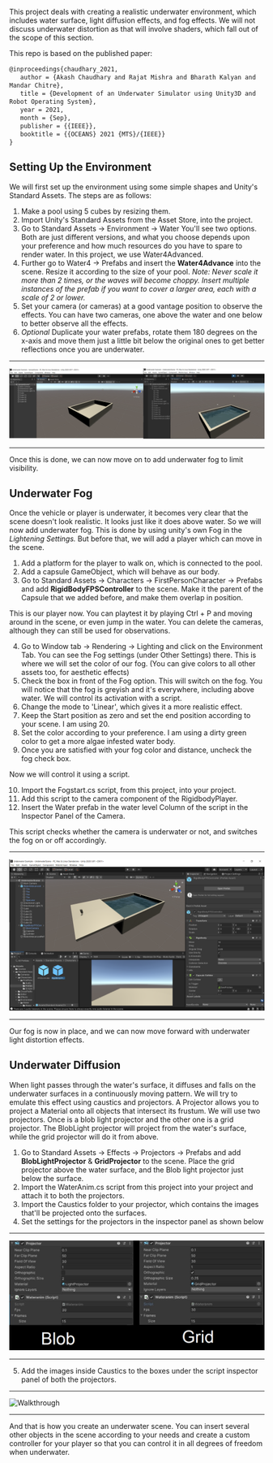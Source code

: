 This project deals with creating a realistic underwater environment, which includes water surface, light diffusion effects, and fog effects. We will not discuss underwater distortion as that will involve shaders, which fall out of the scope of this section.

This repo is based on the published paper:

```
@inproceedings{chaudhary_2021,
   author = {Akash Chaudhary and Rajat Mishra and Bharath Kalyan and Mandar Chitre},
   title = {Development of an Underwater Simulator using Unity3D and Robot Operating System},
   year = 2021,
   month = {Sep},
   publisher = {{IEEE}},
   booktitle = {{OCEANS} 2021 {MTS}/{IEEE}}
}
```


## Setting Up the Environment
We will first set up the environment using some simple shapes and Unity's Standard Assets. The steps are as follows:
1. Make a pool using 5 cubes by resizing them. 
2. Import Unity's Standard Assets from the Asset Store, into the project. 
3. Go to Standard Assets -> Environment -> Water
You'll see two options. Both are just different versions, and what you choose depends upon your preference and how much resources do you have to spare to render water. In this project, we use Water4Advanced. 
4. Further go to Water4 -> Prefabs and insert the **Water4Advance** into the scene. Resize it according to the size of your pool. 
*Note: Never scale it more than 2 times, or the waves will become choppy. Insert multiple instances of the prefab if you want to cover a larger area, each with a scale of 2 or lower.*
5. Set your camera (or cameras) at a good vantage position to observe the effects. You can have two cameras, one above the water and one below to better observe all the effects.
6. *Optional* Duplicate your water prefabs, rotate them 180 degrees on the x-axis and move them just a little bit below the original ones to get better reflections once you are underwater. 

***
![EX1](https://github.com/akash1306/UnderwaterExample/blob/master/Images/ex1.png)
***


Once this is done, we can now move on to add underwater fog to limit visibility. 

## Underwater Fog
Once the vehicle or player is underwater, it becomes very clear that the scene doesn't look realistic. It looks just like it does above water. So we will now add underwater fog. This is done by using unity's own Fog in the *Lightening Settings.* But before that, we will add a player which can move in the scene. 
1. Add a platform for the player to walk on, which is connected to the pool.
2. Add a capsule GameObject, which will behave as our body. 
3. Go to Standard Assets -> Characters -> FirstPersonCharacter -> Prefabs and add **RigidBodyFPSController** to the scene. Make it the parent of the Capsule that we added before, and make them overlap in position. 

This is our player now. You can playtest it by playing Ctrl + P and moving around in the scene, or even jump in the water. You can delete the cameras, although they can still be used for observations. 

4. Go to Window tab -> Rendering -> Lighting and click on the Environment Tab. You can see the Fog settings (under Other Settings) there. This is where we will set the color of our fog. (You can give colors to all other assets too, for aesthetic effects)
5. Check the box in front of the Fog option. This will switch on the fog. You will notice that the fog is greyish and it's everywhere, including above water. We will control its activation with a script. 
6. Change the mode to 'Linear', which gives it a more realistic effect. 
7. Keep the Start position as zero and set the end position according to your scene. I am using 20. 
8. Set the color according to your preference. I am using a dirty green color to get a more algae infested water body. 
9. Once you are satisfied with your fog color and distance, uncheck the fog check box. 

Now we will control it using a script. 

10. Import the Fogstart.cs script, from this project, into your project. 
11. Add this script to the camera component of the RigidbodyPlayer.
12. Insert the Water prefab in the water level Column of the script in the Inspector Panel of the Camera. 

This script checks whether the camera is underwater or not, and switches the fog on or off accordingly.  
***
![EX2](https://github.com/akash1306/UnderwaterExample/blob/master/Images/ex2.png)
***
Our fog is now in place, and we can now move forward with underwater light distortion effects. 

## Underwater Diffusion
When light passes through the water's surface, it diffuses and falls on the underwater surfaces in a continuously moving pattern. We will try to emulate this effect using caustics and projectors.
A Projector allows you to project a Material onto all objects that intersect its frustum. We will use two projectors. Once is a blob light projector and the other one is a grid projector. 
The BlobLight projector will project from the water's surface, while the grid projector will do it from above. 
1. Go to Standard Assets -> Effects -> Projectors -> Prefabs and add **BlobLightProjector** & **GridProjector** to the scene. Place the grid projector above the water surface, and the Blob light projector just below the surface. 
2. Import the WaterAnim.cs script from this project into your project and attach it to both the projectors. 
3. Import the Caustics folder to your projector, which contains the images that'll be projected onto the surfaces. 
4. Set the settings for the projectors in the inspector panel as shown below 

***
![EX3](https://github.com/akash1306/UnderwaterExample/blob/master/Images/ex3.png)
***

5. Add the images inside Caustics to the boxes under the script inspector panel of both the projectors. 

***
![Walkthrough](https://github.com/akash1306/UnderwaterExample/blob/master/Images/ex4.gif)
***

And that is how you create an underwater scene. You can insert several other objects in the scene according to your needs and create a custom controller for your player so that you can control it in all degrees of freedom when underwater.
